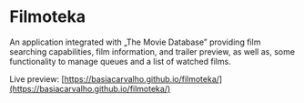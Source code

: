 # Filmoteka

An application integrated with „The Movie Database” providing film searching capabilities, film information, and trailer preview, as well as, some functionality to manage queues and a list of watched films.

Live preview: [https://basiacarvalho.github.io/filmoteka/](https://basiacarvalho.github.io/filmoteka/)